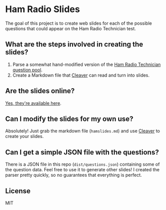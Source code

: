# Ham Radio Slides

The goal of this project is to create web slides for each of the possible questions that could appear on the Ham Radio Technician test.

## What are the steps involved in creating the slides?

1. Parse a somewhat hand-modified version of the [Ham Radio Technician question pool](http://ncvec.org/downloads/2014-2018%20Tech%20Pool.txt).
2. Create a Markdown file that [Cleaver](https://github.com/jdan/cleaver) can read and turn into slides.

## Are the slides online?

[Yes, they're available here](https://jasonprogrammer.github.io/hamslides/).

## Can I modify the slides for my own use?

Absolutely! Just grab the markdown file (`hamslides.md`) and use [Cleaver](https://github.com/jdan/cleaver) to create your slides.

## Can I get a simple JSON file with the questions?

There is a JSON file in this repo (`dist/questions.json`) containing some of the question data. Feel free to use it to generate other slides! I created the parser pretty quickly, so no guarantees that everything is perfect.

## License

MIT
